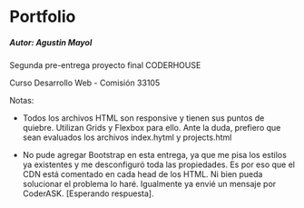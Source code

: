 # Portfolio

##### Autor: Agustin Mayol

Segunda pre-entrega proyecto final CODERHOUSE

Curso Desarrollo Web - Comisión 33105

Notas:
- Todos los archivos HTML son responsive y tienen sus puntos de quiebre. Utilizan Grids y Flexbox para ello. Ante la duda, prefiero que sean evaluados los archivos index.hytml y projects.html

- No pude agregar Bootstrap en esta entrega, ya que me pisa los estilos ya existentes y me desconfiguró toda las propiedades. Es por eso que el CDN está comentado en cada head de los HTML. Ni bien pueda solucionar el problema lo haré. Igualmente ya envié un mensaje por CoderASK. [Esperando respuesta].
